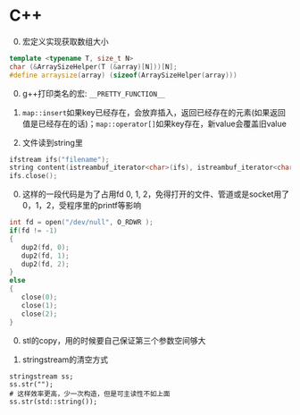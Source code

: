# C++

0. 宏定义实现获取数组大小
```cpp
template <typename T, size_t N>
char (&ArraySizeHelper(T (&array)[N]))[N];
#define arraysize(array) (sizeof(ArraySizeHelper(array)))
```

0. g++打印类名的宏: `__PRETTY_FUNCTION__`

0. `map::insert`如果key已经存在，会放弃插入，返回已经存在的元素(如果返回值是已经存在的话)；`map::operator[]`如果key存在，新value会覆盖旧value

0. 文件读到string里
```cpp
ifstream ifs("filename");
string content(istreambuf_iterator<char>(ifs), istreambuf_iterator<char>());
ifs.close();
```

0. 这样的一段代码是为了占用fd 0, 1, 2，免得打开的文件、管道或是socket用了0，1，2，受程序里的printf等影响
```cpp
int fd = open("/dev/null", O_RDWR );
if(fd != -1)
{
   dup2(fd, 0);
   dup2(fd, 1);
   dup2(fd, 2);
}
else
{
   close(0);
   close(1);
   close(2);
}
```

0. stl的copy，用的时候要自己保证第三个参数空间够大

0. stringstream的清空方式
```
stringstream ss;
ss.str("");
# 这样效率更高，少一次构造，但是可主读性不如上面
ss.str(std::string());
```
